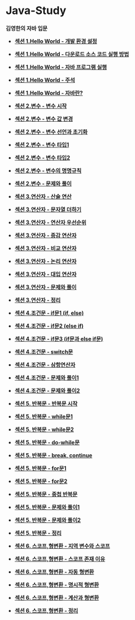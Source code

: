 # Java-Study
**김영한의 자바 입문**

* **[섹션 1.Hello World - 개발 환경 설정](https://velog.io/@hcw0709/%EA%B0%9C%EB%B0%9C-%ED%99%98%EA%B2%BD-%EC%84%A4%EC%A0%95 )** 

* **[섹션 1.Hello World - 다운로드 소스 코드 실행 방법](https://velog.io/@hcw0709/%EB%8B%A4%EC%9A%B4%EB%A1%9C%EB%93%9C-%EC%86%8C%EC%8A%A4-%EC%BD%94%EB%93%9C-%EC%8B%A4%ED%96%89-%EB%B0%A9%EB%B2%95)**

* **[섹션 1.Hello World - 자바 프로그램 실행](https://velog.io/@hcw0709/%EC%9E%90%EB%B0%94-%ED%94%84%EB%A1%9C%EA%B7%B8%EB%9E%A8-%EC%8B%A4%ED%96%89)**

* **[섹션 1.Hello World - 주석](https://velog.io/@hcw0709/%EC%A3%BC%EC%84%9D)**

* **[섹션 1.Hello World - 자바란?](https://velog.io/@hcw0709/%EC%9E%90%EB%B0%94%EB%9E%80)**

* **[섹션 2.변수 - 변수 시작](https://velog.io/@hcw0709/%EB%B3%80%EC%88%98-%EC%8B%9C%EC%9E%91)**

* **[섹션 2.변수 - 변수 값 변경](https://velog.io/@hcw0709/%EB%B3%80%EC%88%98-%EA%B0%92-%EB%B3%80%EA%B2%BD)**

* **[섹션 2.변수 - 변수 선언과 초기화](https://velog.io/@hcw0709/%EB%B3%80%EC%88%98-%EC%84%A0%EC%96%B8%EA%B3%BC-%EC%B4%88%EA%B8%B0%ED%99%94)**

* **[섹션 2.변수 - 변수 타입1](https://velog.io/@hcw0709/%EB%B3%80%EC%88%98-%ED%83%80%EC%9E%851)**

* **[섹션 2.변수 - 변수 타입2](https://velog.io/@hcw0709/%EB%B3%80%EC%88%98-%ED%83%80%EC%9E%852)**

* **[섹션 2.변수 - 변수의 명명규칙](https://velog.io/@hcw0709/%EB%B3%80%EC%88%98%EC%9D%98-%EB%AA%85%EB%AA%85-%EA%B7%9C%EC%B9%99)**

* **[섹션 2.변수 - 문제와 풀이](https://velog.io/@hcw0709/%EB%AC%B8%EC%A0%9C%EC%99%80-%ED%92%80%EC%9D%B4)**

* **[섹션 3.연산자 - 산술 연산](https://velog.io/@hcw0709/%EC%82%B0%EC%88%A0-%EC%97%B0%EC%82%B0%EC%9E%90)**

* **[섹션 3.연산자 - 문자열 더하기](https://velog.io/@hcw0709/%EB%AC%B8%EC%9E%90%EC%97%B4-%EB%8D%94%ED%95%98%EA%B8%B0)**

* **[섹션 3.연산자 - 연산자 우선순위](https://velog.io/@hcw0709/%EC%97%B0%EC%82%B0%EC%9E%90-%EC%9A%B0%EC%84%A0%EC%88%9C%EC%9C%84)**

* **[섹션 3.연산자 - 증감 연산자](https://velog.io/@hcw0709/%EC%A6%9D%EA%B0%90-%EC%97%B0%EC%82%B0%EC%9E%90)**

* **[섹션 3.연산자 - 비교 연산자](https://velog.io/@hcw0709/%EB%B9%84%EA%B5%90-%EC%97%B0%EC%82%B0%EC%9E%90)**

* **[섹션 3.연산자 - 논리 연산자](https://velog.io/@hcw0709/%EB%85%BC%EB%A6%AC-%EC%97%B0%EC%82%B0%EC%9E%90)**

* **[섹션 3.연산자 - 대입 연산자](https://velog.io/@hcw0709/%EB%8C%80%EC%9E%85-%EC%97%B0%EC%82%B0%EC%9E%90)**

* **[섹션 3.연산자 - 문제와 풀이](https://velog.io/@hcw0709/%EB%AC%B8%EC%A0%9C%EC%99%80-%ED%92%80%EC%9D%B4-hzm6j9x6)**

* **[섹션 3.연산자 - 정리](https://velog.io/@hcw0709/%EC%A0%95%EB%A6%AC)**

* **[섹션 4.조건문 - if문1 (if, else)](https://velog.io/@hcw0709/if%EB%AC%B81-if-else)**

* **[섹션 4.조건문 - if문2 (else if)](https://velog.io/@hcw0709/if%EB%AC%B82-else-if)**

* **[섹션 4.조건문 - if문3 (if문과 else if문)](https://velog.io/@hcw0709/if%EB%AC%B8%EA%B3%BC-else-if%EB%AC%B8)**

* **[섹션 4.조건문 - switch문](https://velog.io/@hcw0709/switch%EB%AC%B8)**

* **[섹션 4.조건문 - 삼항연산자](https://velog.io/@hcw0709/%EC%82%BC%ED%95%AD-%EC%97%B0%EC%82%B0%EC%9E%90)**

* **[섹션 4.조건문 - 문제와 풀이1](https://velog.io/@hcw0709/%EB%AC%B8%EC%A0%9C%EC%99%80-%ED%92%80%EC%9D%B41)**

* **[섹션 4.조건문 - 문제와 풀이2](https://velog.io/@hcw0709/%EB%AC%B8%EC%A0%9C%EC%99%80-%ED%92%80%EC%9D%B42)**

* **[섹션 5. 반복문 - 반복문 시작](https://velog.io/@hcw0709/%EB%B0%98%EB%B3%B5%EB%AC%B8-%EC%8B%9C%EC%9E%91)**

* **[섹션 5. 반복문 - while문1](https://velog.io/@hcw0709/while%EB%AC%B81)**

* **[섹션 5. 반복문 - while문2](https://velog.io/@hcw0709/while%EB%AC%B82)**

* **[섹션 5. 반복문 - do-while문](https://velog.io/@hcw0709/do-while%EB%AC%B8)**

* **[섹션 5. 반복문 - break, continue](https://velog.io/@hcw0709/break-continue)**

* **[섹션 5. 반복문 - for문1](https://velog.io/@hcw0709/for%EB%AC%B81)**

* **[섹션 5. 반복문 - for문2](https://velog.io/@hcw0709/for%EB%AC%B82)**

* **[섹션 5. 반복문 - 중첩 반복문](https://velog.io/@hcw0709/%EC%A4%91%EC%B2%A9-%EB%B0%98%EB%B3%B5%EB%AC%B8)**

* **[섹션 5. 반복문 - 문제와 풀이1](https://velog.io/@hcw0709/%EB%AC%B8%EC%A0%9C%EC%99%80-%ED%92%80%EC%9D%B41-botr0q1b)**

* **[섹션 5. 반복문 - 문제와 풀이2](https://velog.io/@hcw0709/%EB%AC%B8%EC%A0%9C%EC%99%80-%ED%92%80%EC%9D%B42-rhp3h8k9)**

* **[섹션 5. 반복문 - 정리](https://velog.io/@hcw0709/%EC%A0%95%EB%A6%AC-u8ab2lkq)**

* **[섹션 6. 스코프,형변환 - 지역 변수와 스코프](https://velog.io/@hcw0709/%EC%A7%80%EC%97%AD-%EB%B3%80%EC%88%98%EC%99%80-%EC%8A%A4%EC%BD%94%ED%94%84)**

* **[섹션 6. 스코프,형변환 - 스코프 존재 이유](https://velog.io/@hcw0709/%EC%8A%A4%EC%BD%94%ED%94%84-%EC%A1%B4%EC%9E%AC-%EC%9D%B4%EC%9C%A0)**

* **[섹션 6. 스코프,형변환 - 자동 형변환](https://velog.io/@hcw0709/%EC%9E%90%EB%8F%99-%ED%98%95%EB%B3%80%ED%99%98)**

* **[섹션 6. 스코프,형변환 - 명시적 형변환](https://velog.io/@hcw0709/%EB%AA%85%EC%8B%9C%EC%A0%81-%ED%98%95%EB%B3%80%ED%99%98)**

* **[섹션 6. 스코프,형변환 - 계산과 형변환](https://velog.io/@hcw0709/%EA%B3%84%EC%82%B0%EA%B3%BC-%ED%98%95%EB%B3%80%ED%99%98)**

* **[섹션 6. 스코프,형변환 - 정리](https://velog.io/@hcw0709/%EC%A0%95%EB%A6%AC-hei6dfrh)**
